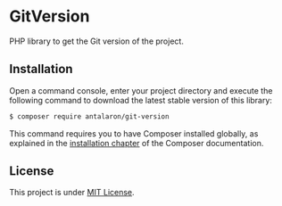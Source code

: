 GitVersion
==========

PHP library to get the Git version of the project.

Installation
------------

Open a command console, enter your project directory and execute the
following command to download the latest stable version of this library:

```bash
$ composer require antalaron/git-version
```

This command requires you to have Composer installed globally, as explained
in the [installation chapter](https://getcomposer.org/doc/00-intro.md)
of the Composer documentation.

License
-------

This project is under [MIT License](http://opensource.org/licenses/mit-license.php).
